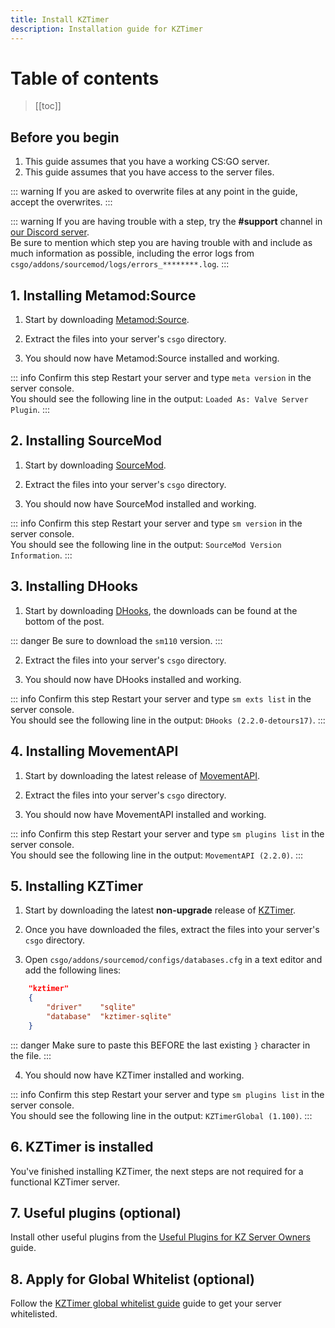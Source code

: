 ```yaml
---
title: Install KZTimer
description: Installation guide for KZTimer
---
```


# Table of contents

>[[toc]]

## Before you begin

1. This guide assumes that you have a working CS:GO server.
2. This guide assumes that you have access to the server files.

::: warning
If you are asked to overwrite files at any point in the guide, accept the overwrites.
:::

::: warning
If you are having trouble with a step, try the **#support** channel in [our Discord server](https://discord.gg/csgokz).
<br>Be sure to mention which step you are having trouble with and include as much information as possible, including the error logs from `csgo/addons/sourcemod/logs/errors_********.log`.
:::

## 1. Installing Metamod:Source

1. Start by downloading [Metamod:Source](https://www.sourcemm.net/downloads.php?branch=stable).

2. Extract the files into your server's `csgo` directory.

3. You should now have Metamod:Source installed and working.

::: info Confirm this step
Restart your server and type `meta version` in the server console.
<br>You should see the following line in the output: `Loaded As: Valve Server Plugin`.
:::

## 2. Installing SourceMod

1. Start by downloading [SourceMod](https://sourcemod.net/downloads.php?branch=stable).

2. Extract the files into your server's `csgo` directory.

3. You should now have SourceMod installed and working.

::: info Confirm this step
Restart your server and type `sm version` in the server console.
<br>You should see the following line in the output: `SourceMod Version Information`.
:::

## 3. Installing DHooks

1. Start by downloading [DHooks](https://forums.alliedmods.net/showpost.php?p=2588686&postcount=589), the downloads can be found at the bottom of the post.

::: danger
Be sure to download the `sm110` version.
:::

2. Extract the files into your server's `csgo` directory.

3. You should now have DHooks installed and working.

::: info Confirm this step
Restart your server and type `sm exts list` in the server console.
<br>You should see the following line in the output: `DHooks (2.2.0-detours17)`.
:::

## 4. Installing MovementAPI

1. Start by downloading the latest release of [MovementAPI](https://github.com/danzayau/MovementAPI/releases).

2. Extract the files into your server's `csgo` directory.

3. You should now have MovementAPI installed and working.

::: info Confirm this step
Restart your server and type `sm plugins list` in the server console.
<br>You should see the following line in the output: `MovementAPI (2.2.0)`.
:::

## 5. Installing KZTimer

1. Start by downloading the latest **non-upgrade** release of [KZTimer](https://bitbucket.org/kztimerglobalteam/kztimerglobal/downloads/).

2. Once you have downloaded the files, extract the files into your server's `csgo` directory.

3. Open `csgo/addons/sourcemod/configs/databases.cfg` in a text editor and add the following lines:

```json
    "kztimer"
    {
        "driver"    "sqlite"
        "database"  "kztimer-sqlite"
    }
```

::: danger
Make sure to paste this BEFORE the last existing `}` character in the file.
:::

4. You should now have KZTimer installed and working.

::: info Confirm this step
Restart your server and type `sm plugins list` in the server console.
<br>You should see the following line in the output: `KZTimerGlobal (1.100)`.
:::

## 6. KZTimer is installed

You've finished installing KZTimer, the next steps are not required for a functional KZTimer server.

## 7. Useful plugins (optional)

Install other useful plugins from the [Useful Plugins for KZ Server Owners](https://forum.gokz.org/p/15-guide-plugins) guide.

## 8. Apply for Global Whitelist (optional)

Follow the [KZTimer global whitelist guide](/guides/global-kztimer) guide to get your server whitelisted.
